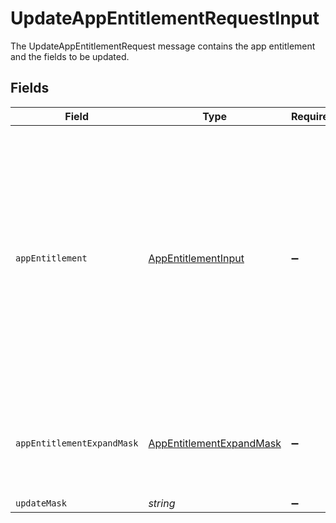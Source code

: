 # UpdateAppEntitlementRequestInput

 The UpdateAppEntitlementRequest message contains the app entitlement and the fields to be updated.



## Fields

| Field                                                                                                                                                                                                                                                                                                   | Type                                                                                                                                                                                                                                                                                                    | Required                                                                                                                                                                                                                                                                                                | Description                                                                                                                                                                                                                                                                                             |
| ------------------------------------------------------------------------------------------------------------------------------------------------------------------------------------------------------------------------------------------------------------------------------------------------------- | ------------------------------------------------------------------------------------------------------------------------------------------------------------------------------------------------------------------------------------------------------------------------------------------------------- | ------------------------------------------------------------------------------------------------------------------------------------------------------------------------------------------------------------------------------------------------------------------------------------------------------- | ------------------------------------------------------------------------------------------------------------------------------------------------------------------------------------------------------------------------------------------------------------------------------------------------------- |
| `appEntitlement`                                                                                                                                                                                                                                                                                        | [AppEntitlementInput](../../models/shared/appentitlementinput.md)                                                                                                                                                                                                                                       | :heavy_minus_sign:                                                                                                                                                                                                                                                                                      |  The app entitlement represents one permission in a downstream App (SAAS) that can be granted. For example, GitHub Read vs GitHub Write.<br/><br/><br/>This message contains a oneof named max_grant_duration. Only a single field of the following list may be set at a time:<br/>  - durationUnset<br/>  - durationGrant<br/> |
| `appEntitlementExpandMask`                                                                                                                                                                                                                                                                              | [AppEntitlementExpandMask](../../models/shared/appentitlementexpandmask.md)                                                                                                                                                                                                                             | :heavy_minus_sign:                                                                                                                                                                                                                                                                                      |  The app entitlement expand mask allows the user to get additonal information when getting responses containing app entitlement views.<br/>                                                                                                                                                             |
| `updateMask`                                                                                                                                                                                                                                                                                            | *string*                                                                                                                                                                                                                                                                                                | :heavy_minus_sign:                                                                                                                                                                                                                                                                                      | N/A                                                                                                                                                                                                                                                                                                     |
